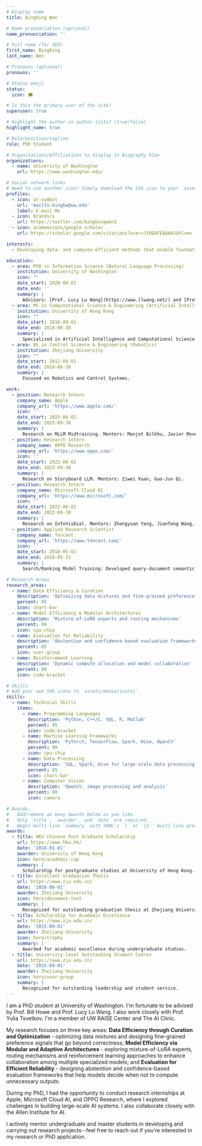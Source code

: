 ```yaml
---
# Display name
title: Bingbing Wen

# Name pronunciation (optional)
name_pronunciation: ''

# Full name (for SEO)
first_name: Bingbing
last_name: Wen

# Pronouns (optional)
pronouns: ''

# Status emoji
status:
  icon: 🎓

# Is this the primary user of the site?
superuser: true

# Highlight the author in author lists? (true/false)
highlight_name: true

# Role/position/tagline
role: PhD Student

# Organizations/Affiliations to display in Biography blox
organizations:
  - name: University of Washington
    url: https://www.washington.edu/

# Social network links
# Need to use another icon? Simply download the SVG icon to your `assets/media/icons/` folder.
profiles:
  - icon: at-symbol
    url: 'mailto:bingbw@uw.edu'
    label: E-mail Me
  - icon: brands/x
    url: https://twitter.com/bingbingwen1
  - icon: academicons/google-scholar
    url: https://scholar.google.com/citations?user=Jt0E6FEAAAAJ&hl=en

interests:
  - Developing data‑ and compute‑efficient methods that enable foundation models to learn, adapt, and allocate resources optimally across tasks and data sources—from training through inference

education:
  - area: PhD in Information Science (Natural Language Processing)
    institution: University of Washington
    icon: ""
    date_start: 2020-09-01
    date_end: ''
    summary: |
      Advisors: [Prof. Lucy Lu Wang](https://www.llwang.net/) and [Prof. Bill Howe](https://faculty.washington.edu/billhowe/). Also working closely with [Prof. Yulia Tsvetkov](https://homes.cs.washington.edu/~yuliats/). Member of [UW RAISE Center](https://www.raise.uw.edu/) and [The AI Clinic](https://aiclinic.uw.edu/).
  - area: MS in Computational Science & Engineering (Artificial Intelligence)
    institution: University of Hong Kong
    icon: ""
    date_start: 2016-09-01
    date_end: 2018-06-30
    summary: |
      Specialized in Artificial Intelligence and Computational Science.
  - area: BS in Control Science & Engineering (Robotics)
    institution: Zhejiang University
    icon: ""
    date_start: 2012-09-01
    date_end: 2016-06-30
    summary: |
      Focused on Robotics and Control Systems.

work:
  - position: Research Intern
    company_name: Apple
    company_url: 'https://www.apple.com/'
    icon: ''
    date_start: 2025-06-01
    date_end: 2025-09-30
    summary: |
      Research on MLLM Midtraining. Mentors: Manjot Bilkhu, Javier Movellan.
  - position: Research Intern
    company_name: OPPO Research
    company_url: 'https://www.oppo.com/'
    icon: ''
    date_start: 2023-06-01
    date_end: 2023-09-30
    summary: |
      Research on Storyboard LLM. Mentors: Ziwei Xuan, Guo-Jun Qi.
  - position: Research Intern
    company_name: Microsoft Cloud AI
    company_url: 'https://www.microsoft.com/'
    icon: ''
    date_start: 2022-06-01
    date_end: 2022-09-30
    summary: |
      Research on InfoVisDial. Mentors: Zhengyuan Yang, Jianfeng Wang, Zhe Gan, Lijuan Wang.
  - position: Applied Research Scientist
    company_name: Tencent
    company_url: 'https://www.tencent.com/'
    icon: ''
    date_start: 2018-05-01
    date_end: 2020-05-31
    summary: |
      Search/Ranking Model Training: Developed query-document semantic matching models and wide and deep CTR/CVR prediction models in QQ browser. Mentors: Tong Zhou, Bowei Long.

# Research Areas
research_areas:
  - name: Data Efficiency & Curation
    description: 'Optimizing data mixtures and fine-grained preference signals'
    percent: 95
    icon: chart-bar
  - name: Model Efficiency & Modular Architectures
    description: 'Mixture-of-LoRA experts and routing mechanisms'
    percent: 90
    icon: cpu-chip
  - name: Evaluation for Reliability
    description: 'Abstention and confidence-based evaluation frameworks'
    percent: 85
    icon: user-group
  - name: Reinforcement Learning
    description: 'Dynamic compute allocation and model collaboration'
    percent: 80
    icon: code-bracket

# Skills
# Add your own SVG icons to `assets/media/icons/`
skills:
  - name: Technical Skills
    items:
      - name: Programming Languages
        description: 'Python, C++/C, SQL, R, Matlab'
        percent: 95
        icon: code-bracket
      - name: Machine Learning Frameworks
        description: 'PyTorch, TensorFlow, Spark, Hive, OpenCV'
        percent: 90
        icon: cpu-chip
      - name: Data Processing
        description: 'SQL, Spark, Hive for large-scale data processing'
        percent: 85
        icon: chart-bar
      - name: Computer Vision
        description: 'OpenCV, image processing and analysis'
        percent: 80
        icon: camera

# Awards.
#   Add/remove as many awards below as you like.
#   Only `title`, `awarder`, and `date` are required.
#   Begin multi-line `summary` with YAML's `|` or `|2-` multi-line prefix and indent 2 spaces below.
awards:
  - title: HKU Chinese Post Graduate Scholarship
    url: https://www.hku.hk/
    date: '2018-01-01'
    awarder: University of Hong Kong
    icon: hero/academic-cap
    summary: |
      Scholarship for postgraduate studies at University of Hong Kong.
  - title: Excellent Graduation Thesis
    url: https://www.zju.edu.cn/
    date: '2016-06-01'
    awarder: Zhejiang University
    icon: hero/document-text
    summary: |
      Recognized for outstanding graduation thesis at Zhejiang University.
  - title: Scholarship for Academic Excellence
    url: https://www.zju.edu.cn/
    date: '2015-09-01'
    awarder: Zhejiang University
    icon: hero/trophy
    summary: |
      Awarded for academic excellence during undergraduate studies.
  - title: University-level Outstanding Student Cadres
    url: https://www.zju.edu.cn/
    date: '2015-09-01'
    awarder: Zhejiang University
    icon: hero/user-group
    summary: |
      Recognized for outstanding leadership and student service.
---
```


I am a PhD student at University of Washington. I'm fortunate to be advised by Prof. Bill Howe and Prof. Lucy Lu Wang. I also work closely with Prof. Yulia Tsvetkov. I'm a member of UW RAISE Center and The AI Clinic.

My research focuses on three key areas: **Data Efficiency through Curation and Optimization** - optimizing data mixtures and designing fine-grained preference signals that go beyond correctness; **Model Efficiency via Modular and Adaptive Architectures** - exploring mixture-of-LoRA experts, routing mechanisms and reinforcement learning approaches to enhance collaboration among multiple specialized models; and **Evaluation for Efficient Reliability** - designing abstention and confidence-based evaluation frameworks that help models decide when not to compute unnecessary outputs.

During my PhD, I had the opportunity to conduct research internships at Apple, Microsoft Cloud AI, and OPPO Research, where I explored challenges in building large-scale AI systems. I also collaborate closely with the Allen Institute for AI.

I actively mentor undergraduate and master students in developing and carrying out research projects--feel free to reach out if you're interested in my research or PhD application.
